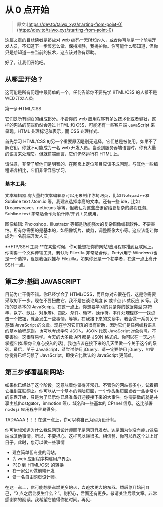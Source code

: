 # 从 0 点开始

> 原文:[https://dev.to/taiwo_xyz/starting-from-point-0](https://dev.to/taiwo_xyz/starting-from-point-0)

这篇文章的目标读者是那些对 web 编码一无所知的人，或者你可能是一个前端开发人员，不知道下一步该怎么做。保持冷静，我掩护你。你可能什么都知道，但你只是想知道一些当前的技术，这应该对你有帮助。

好了，让我们开始吧。

## 从哪里开始？

这可能是所有问题中最简单的一个。任何告诉你不要先学 HTML/CSS 的人都不是 WEB 开发人员。

第一步:HTML/CSS

它们是所有网页的组成部分。不管你的 web 应用程序有多么技术化或者健壮，这样的网站的前端仍然会通过 HTML 和 CSS，可能还有一些客户端 JavaScript 来呈现。HTML 处理标记和表示，而 CSS 处理样式。

首先学习 HTML/CSS 的另一个重要原因是别无选择。它们总是被使用。如果不了解它们，你就不可能成为一名 web 开发人员。当谈到服务器端语言时，你有大量的语言来处理它。但就前端而言，它们仍然运行在 HTML 上。

请注意，非常了解他们是明智的。在网页上定位项目应该不成问题。与其他一些编程语言相比，它们非常容易学习。

### 基本工具:

文本编辑器:有大量的文本编辑器可以用来制作你的网页，比如 Notepad++和 Sublime text Atom.io 等。我建议选择崇高的文本。还有一些 ide，比如 Dreamweaver、netbeans 等等，但我认为这些应该留给更复杂的编程任务。Sublime text 非常适合作为设计师/开发人员使用。

图像编辑: Photoshop、illustrator 等都是功能强大的复杂图像编辑软件。不要害怕。所有你需要的是基本的，如图像切片，裁剪，调整图像大小等。这应该能让你成为一名前端开发人员。

**FTP/SSH 工具:**在某些时候，你可能想把你的网站/应用程序推到互联网上。你需要一个文件传输工具，我认为 Filezilla 非常适合你。Putty(用于 Windows)也是一个选择，但是我强烈推荐 Filezilla。如果你还是一个初学者，在这一点上离开 SSH 一点。

## 第二步:基础 JAVASCRIPT

目前为止干得不错。你已经学会了 HTML/CSS，而且你对它很在行，这是你需要采取的下一步。现在不要扭曲它。我不是在谈论角度 js 或节点 js 或反应 js 等。我指的是基本的 JavaScript。在这一点上，你想要学习的只是你的数据类型(字符串、数字、数组、对象等)、函数、条件、循环、操作符、事件处理程序——我点击一个按钮，就会发生一些事情，等等。在我接下来的文章中，我会做一系列关于基础 JavaScript 的文章。现在学习它们真的很有帮助，因为它们是任何编程语言的基本编程原则。也可以考虑学习 JSON。JSON 代表 JavaScript 对象符号。不要害怕。这很容易学。今天的大多数 API 都是 JSON 格式的。你可以在一天之内掌握它(如果你全身心投入的话)。我也应该在接下来的几天里做一个关于这个的系列。最后，关于 JavaScript，请尝试使用 jQuery。请一定要使用 jQuery，如果你觉得已经习惯了 JavaScript，即使它比默认的 JavaScript 更简单。

## 第三步部署基础网站:

如果你已经处于这个阶段。这意味着你做得非常好。不管你的网站有多小，试着把它推到互联网上。你可以从一个基本的登陆页面，一个作品集页面或者一些非常小的东西开始，只是为了显示你已经准备好迎接接下来的大事件。你需要做的就是共享主机(hostgator，immotion 等)，域名和一些基本的 CPanel 信息。这比部署 node js 应用程序容易得多。

TADAAAA！！！在这一点上，你可以称自己为网页设计师。

你可能想知道为什么我说网页设计师而不是网页开发者。这是因为你没有能力做后端或其他事情。所以，不要担心。这样可以赚很多。相信我，你可以靠这个过上好日子。此时，您可以做一些事情:

*   建立简单但专业的网站。
*   为 web 应用程序构建用户界面。
*   PSD 到 HTML/CSS 的转换
*   在一家公司做前端开发
*   做一名自由网页设计师。

在这一点上，你可能想要点燃更多的火，去追求更大的东西。然后你开始问自己，“0 点之后会发生什么？”。别担心，后面还有更多。敬请关注后续文章。非常感谢你的阅读。我希望它值得你花时间。再见..